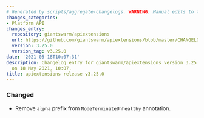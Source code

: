 ```yaml
---
# Generated by scripts/aggregate-changelogs. WARNING: Manual edits to this files will be overwritten.
changes_categories:
- Platform API
changes_entry:
  repository: giantswarm/apiextensions
  url: https://github.com/giantswarm/apiextensions/blob/master/CHANGELOG.md#3250---2021-05-18
  version: 3.25.0
  version_tag: v3.25.0
date: '2021-05-18T10:07:31'
description: Changelog entry for giantswarm/apiextensions version 3.25.0, published
  on 18 May 2021, 10:07.
title: apiextensions release v3.25.0
---
```


### Changed
- Remove `alpha` prefix from `NodeTerminateUnhealthy` annotation.
